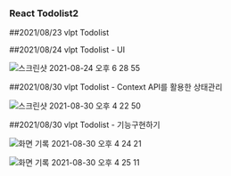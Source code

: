 ### React Todolist2

##2021/08/23 vlpt Todolist 


##2021/08/24 vlpt Todolist - UI


![스크린샷 2021-08-24 오후 6 28 55](https://user-images.githubusercontent.com/78408946/130593028-de962100-9a35-4321-a00c-c4fd01e1a3cd.png)


##2021/08/30 vlpt Todolist - Context API를 활용한 상태관리


![스크린샷 2021-08-30 오후 4 22 50](https://user-images.githubusercontent.com/78408946/131301447-fe3df72e-5267-4103-8096-2a9e1f00a402.png)



##2021/08/30 vlpt Todolist - 기능구현하기


![화면 기록 2021-08-30 오후 4 24 21](https://user-images.githubusercontent.com/78408946/131302322-a44291e5-c2f2-49a4-bda1-120187ced02a.gif)

![화면 기록 2021-08-30 오후 4 25 11](https://user-images.githubusercontent.com/78408946/131302607-368d975e-de6a-4e4c-8cd9-5ab9a5b02b75.gif)





